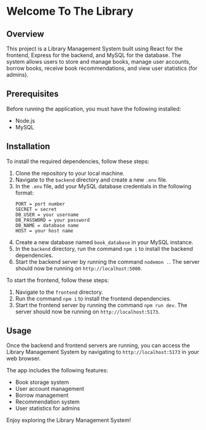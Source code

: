 # Welcome To The Library

## Overview

This project is a Library Management System built using React for the frontend, Express for the backend, and MySQL for the database. The system allows users to store and manage books, manage user accounts, borrow books, receive book recommendations, and view user statistics (for admins).

## Prerequisites

Before running the application, you must have the following installed:

- Node.js
- MySQL

## Installation

To install the required dependencies, follow these steps:

1. Clone the repository to your local machine.
2. Navigate to the `backend` directory and create a new `.env` file.
3. In the `.env` file, add your MySQL database credentials in the following format:
    ```
    PORT = port number
    SECRET = secret
    DB_USER = your username
    DB_PASSWORD = your password
    DB_NAME = database name
    HOST = your host name
    ```
4. Create a new database named `book_database` in your MySQL instance.
5. In the `backend` directory, run the command `npm i` to install the backend dependencies.
6. Start the backend server by running the command `nodemon .`. The server should now be running on `http://localhost:5000`.

To start the frontend, follow these steps:

1. Navigate to the `frontend` directory.
2. Run the command `npm i` to install the frontend dependencies.
3. Start the frontend server by running the command `npm run dev`. The server should now be running on `http://localhost:5173`.

## Usage

Once the backend and frontend servers are running, you can access the Library Management System by navigating to `http://localhost:5173` in your web browser.

The app includes the following features:

- Book storage system
- User account management
- Borrow management
- Recommendation system
- User statistics for admins

Enjoy exploring the Library Management System!
